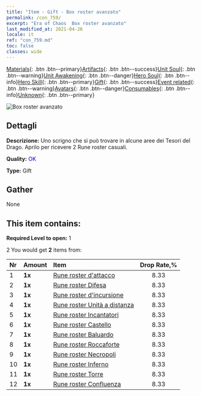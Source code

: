 ```yaml
---
title: "Item - Gift - Box roster avanzato"
permalink: /con_759/
excerpt: "Era of Chaos  Box roster avanzato"
last_modified_at: 2021-04-26
locale: it
ref: "con_759.md"
toc: false
classes: wide
---
```

 [Materials](/ItemsIT/){: .btn .btn--primary}[Artifacts](/ItemsIT/Artifacts/){: .btn .btn--success}[Unit Soul](/ItemsIT/UnitSoul/){: .btn .btn--warning}[Unit Awakening](/ItemsIT/UnitAwakening/){: .btn .btn--danger}[Hero Soul](/ItemsIT/HeroSoul/){: .btn .btn--info}[Hero Skill](/ItemsIT/HeroSkill/){: .btn .btn--primary}[Gift](/ItemsIT/Gift/){: .btn .btn--success}[Event related](/ItemsIT/Events/){: .btn .btn--warning}[Avatars](/ItemsIT/Avatars/){: .btn .btn--danger}[Consumables](/ItemsIT/Consumables/){: .btn .btn--info}[Unknown](/ItemsIT/Unknown/){: .btn .btn--primary}

 ![Box roster avanzato](/images/t/i_tujianhezi2.png)

## Dettagli
 **Descrizione:** Uno scrigno che si può trovare in alcune aree dei Tesori del Drago. Aprilo per ricevere 2 Rune roster casuali.

 **Quality:** <span style="color: #0000CD">OK</span>

 **Type:** Gift

## Gather

  None

## This item contains:

 **Required Level to open:** 1

 2 You would get **2** items  from:

  | Nr | Amount |     Item    | Drop Rate,% |
  |:---|:-------|:------------|:---------:|
  | 1 |  **1x** | [Rune roster d'attacco](/ItemsIT/con_734/) | 8.33 | 
  | 2 |  **1x** | [Rune roster Difesa](/ItemsIT/con_739/) | 8.33 | 
  | 3 |  **1x** | [Rune roster d'incursione](/ItemsIT/con_741/) | 8.33 | 
  | 4 |  **1x** | [Rune roster Unità a distanza](/ItemsIT/con_742/) | 8.33 | 
  | 5 |  **1x** | [Rune roster Incantatori](/ItemsIT/con_746/) | 8.33 | 
  | 6 |  **1x** | [Rune roster Castello](/ItemsIT/con_752/) | 8.33 | 
  | 7 |  **1x** | [Rune roster Baluardo](/ItemsIT/con_753/) | 8.33 | 
  | 8 |  **1x** | [Rune roster Roccaforte](/ItemsIT/con_754/) | 8.33 | 
  | 9 |  **1x** | [Rune roster Necropoli](/ItemsIT/con_755/) | 8.33 | 
  | 10 |  **1x** | [Rune roster Inferno](/ItemsIT/con_777/) | 8.33 | 
  | 11 |  **1x** | [Rune roster Torre](/ItemsIT/con_785/) | 8.33 | 
  | 12 |  **1x** | [Rune roster Confluenza](/ItemsIT/con_791/) | 8.33 | 
